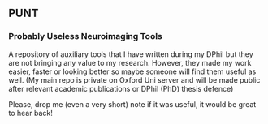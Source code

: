 ## PUNT
### Probably Useless Neuroimaging Tools

A repository of auxiliary tools that I have written during my DPhil but they are not bringing any value to my research. However, they made my work easier, faster or looking better so maybe someone will find them useful as well.
(My main repo is private on Oxford Uni server and will be made public after relevant academic publications or DPhil (PhD) thesis defence)

Please, drop me (even a very short) note if it was useful, it would be great to hear back! 
